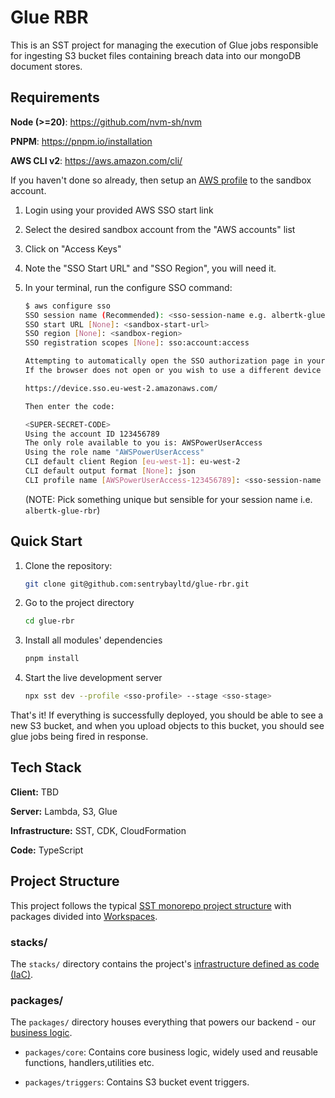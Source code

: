 # Glue RBR

This is an SST project for managing the execution of Glue jobs responsible for ingesting S3 bucket files containing breach data
into our mongoDB document stores.

## Requirements

**Node (>=20)**: https://github.com/nvm-sh/nvm

**PNPM**: https://pnpm.io/installation

**AWS CLI v2**: https://aws.amazon.com/cli/

If you haven't done so already, then setup an [AWS profile](https://docs.aws.amazon.com/cli/latest/userguide/sso-configure-profile-token.html#sso-configure-profile-token-auto-sso) to the sandbox account.

1. Login using your provided AWS SSO start link

2. Select the desired sandbox account from the "AWS accounts" list

3. Click on "Access Keys"

4. Note the "SSO Start URL" and "SSO Region", you will need it.

5. In your terminal, run the configure SSO command:

    ```sh
    $ aws configure sso
    SSO session name (Recommended): <sso-session-name e.g. albertk-glue-rbr>
    SSO start URL [None]: <sandbox-start-url>
    SSO region [None]: <sandbox-region>
    SSO registration scopes [None]: sso:account:access

    Attempting to automatically open the SSO authorization page in your default browser.
    If the browser does not open or you wish to use a different device to authorize this request, open the following URL:

    https://device.sso.eu-west-2.amazonaws.com/

    Then enter the code:

    <SUPER-SECRET-CODE>
    Using the account ID 123456789
    The only role available to you is: AWSPowerUserAccess
    Using the role name "AWSPowerUserAccess"
    CLI default client Region [eu-west-1]: eu-west-2
    CLI default output format [None]: json
    CLI profile name [AWSPowerUserAccess-123456789]: <sso-session-name e.g. albertk-glue-rbr>
    ```

    (NOTE: Pick something unique but sensible for your session name i.e. `albertk-glue-rbr`)

## Quick Start

1. Clone the repository:

    ```sh
    git clone git@github.com:sentrybayltd/glue-rbr.git
    ```

2. Go to the project directory
    ```sh
    cd glue-rbr
    ```

3. Install all modules' dependencies
    ```sh
    pnpm install
    ```

4. Start the live development server
    ```sh
    npx sst dev --profile <sso-profile> --stage <sso-stage>
    ```

That's it! If everything is successfully deployed, you should be able to see a new S3 bucket, and when you upload objects to this bucket, you should see glue jobs being fired in response.

## Tech Stack

**Client:** TBD

**Server:** Lambda, S3, Glue

**Infrastructure:** SST, CDK, CloudFormation

**Code:** TypeScript

## Project Structure

This project follows the typical [SST monorepo project structure](https://docs.sst.dev/learn/project-structure) with packages divided into [Workspaces](https://docs.npmjs.com/cli/v7/using-npm/workspaces).

### stacks/

The `stacks/` directory contains the project's [infrastructure defined as code (IaC)](https://sst.dev/chapters/what-is-infrastructure-as-code.html).

### packages/

The `packages/` directory houses everything that powers our backend - our [business logic](https://en.wikipedia.org/wiki/Domain-driven_design).

- `packages/core`: Contains core business logic, widely used and reusable functions, handlers,utilities etc.

- `packages/triggers`: Contains S3 bucket event triggers.